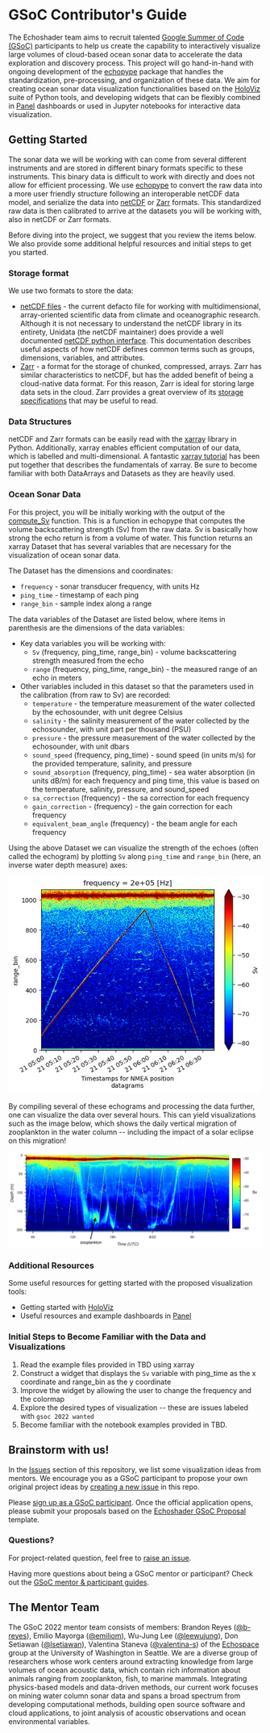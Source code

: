 # GSoC Contributor's Guide

The Echoshader team aims to recruit talented [Google Summer of Code (GSoC)](https://summerofcode.withgoogle.com/) participants to help us create the capability to interactively visualize large volumes of cloud-based ocean sonar data to accelerate the data exploration and discovery process. This project will go hand-in-hand with ongoing development of the [echopype](https://github.com/OSOceanAcoustics/echopype) package that handles the standardization, pre-processing, and organization of these data. We aim for creating ocean sonar data visualization functionalities based on the [HoloViz](https://holoviz.org/) suite of Python tools, and developing widgets that can be flexibly combined in [Panel](https://panel.holoviz.org/) dashboards or used in Jupyter notebooks for interactive data visualization.


## Getting Started

The sonar data we will be working with can come from several different instruments and are stored in different binary formats specific to these instruments. 
This binary data is difficult to work with directly and does not allow for efficient processing.
We use [echopype](https://github.com/OSOceanAcoustics/echopype) to convert the raw data into a more user friendly structure following an interoperable netCDF data model, and serialize the data into [netCDF](https://www.unidata.ucar.edu/software/netcdf/) or [Zarr](https://zarr.readthedocs.io/en/stable/) formats. 
This standardized raw data is then calibrated to arrive at the datasets you will be working with, also in netCDF or Zarr formats.

Before diving into the project, we suggest that you review the items below. 
We also provide some additional helpful resources and initial steps to get you started. 

### Storage format

We use two formats to store the data: 

* [netCDF files](https://www.unidata.ucar.edu/software/netcdf/) - the current defacto file for working with multidimensional, array-oriented scientific data from climate and oceanographic research.
Although it is not necessary to understand the netCDF library in its entirety, Unidata (the netCDF maintainer) does provide a well documented 
[netCDF python interface](https://unidata.github.io/netcdf4-python/). This documentation describes useful aspects of 
how netCDF defines common terms such as groups, dimensions, variables, and attributes.  
* [Zarr](https://zarr.readthedocs.io/en/stable/) - a format for the storage of chunked, compressed, 
arrays. Zarr has similar characteristics to netCDF, but has the added benefit of being a cloud-native data format. For 
this reason, Zarr is ideal for storing large data sets in the cloud. Zarr provides a great overview of its [storage specifications](https://zarr.readthedocs.io/en/stable/spec/v2.html#hierarchies)
that may be useful to read.    

### Data Structures

netCDF and Zarr formats can be easily read with the [xarray](https://xarray.pydata.org/en/stable/index.html) library in 
Python. Additionally, xarray enables efficient computation of our data, which is labelled and multi-dimensional. 
A fantastic [xarray tutorial](https://xarray-contrib.github.io/xarray-tutorial/) has been put 
together that describes the fundamentals of xarray. Be sure to become familiar with both DataArrays and Datasets as they
are heavily used.     

### Ocean Sonar Data

For this project, you will be initially working with the output of the [compute_Sv](https://echopype.readthedocs.io/en/stable/api/echopype.calibrate.compute_Sv.html#echopype.calibrate.compute_Sv) 
function. This is a function in echopype that computes the volume backscattering strength (Sv) from the raw data. Sv is basically how strong the echo return is from a volume of water. This function returns an xarray Dataset that has several variables that are necessary for the visualization 
of ocean sonar data.

The Dataset has the dimensions and coordinates: 

* `frequency` - sonar transducer frequency, with units Hz
* `ping_time` - timestamp of each ping
* `range_bin` - sample index along a range

The data variables of the Dataset are listed below, where items in parenthesis are the dimensions of the data variables: 

* Key data variables you will be working with:
    * `Sv` (frequency, ping_time, range_bin) - volume backscattering strength measured from the echo
    * `range` (frequency, ping_time, range_bin) - the measured range of an echo in meters 
* Other variables included in this dataset so that the parameters used in the calibration (from raw to Sv) are recorded:
    * `temperature` - the temperature measurement of the water collected by the echosounder, with unit degree Celsius
    * `salinity` - the salinity measurement of the water collected by the echosounder, with unit part per thousand (PSU)
    * `pressure` - the pressure measurement of the water collected by the echosounder, with unit dbars
    * `sound_speed` (frequency, ping_time) - sound speed (in units m/s) for the provided temperature, salinity, and pressure 
    * `sound_absorption` (frequency, ping_time) - sea water absorption (in units dB/m) for each frequency and ping time, this 
    value is based on the temperature, salinity, pressure, and sound_speed
    * `sa_correction` (frequency) - the sa correction for each frequency
    * `gain_correction` - (frequency) - the gain correction for each frequency
    * `equivalent_beam_angle` (frequency) - the beam angle for each frequency

Using the above Dataset we can visualize the strength of the echoes (often called the echogram) by plotting `Sv` along `ping_time` and `range_bin` (here, an inverse water depth measure) axes: 

![echogram example 1](./echogram_example.png)

By compiling several of these echograms and processing the data further, one can visualize the data over several hours.
This can yield visualizations such as the image below, which shows the daily vertical migration of zooplankton in the water column -- including the impact of a solar eclipse on this migration!

![echogram example 2](./bokeh_plot.png) 


### Additional Resources

Some useful resources for getting started with the proposed visualization tools: 

* Getting started with [HoloViz](https://nbviewer.org/github/philippjfr/pydata-2021/blob/master/PyData_2021.ipynb)
* Useful resources and example dashboards in [Panel](https://awesome-panel.org/)

### Initial Steps to Become Familiar with the Data and Visualizations

1. Read the example files provided in TBD using xarray
2. Construct a widget that displays the `Sv` variable with ping_time as the x coordinate and range_bin as the y 
coordinate
3. Improve the widget by allowing the user to change the frequency and the colormap
4. Explore the desired types of visualization -- these are issues labeled with `gsoc 2022 wanted`
5. Become familiar with the notebook examples provided in TBD. 

## Brainstorm with us!

In the [Issues](https://github.com/OSOceanAcoustics/echoshader/issues) section of this repository, we list some visualization ideas from mentors. We encourage you as a GSoC participant to propose your own original project ideas by [creating a new issue](https://github.com/OSOceanAcoustics/echoshader/issues/new?assignees=&labels=gsoc+ideas+2022&template=gsoc-ideas.md&title=) in this repo.

Please [sign up as a GSoC participant](https://summerofcode.withgoogle.com/get-started/). Once the official application opens, please submit your proposals based on the [Echoshader GSoC Proposal](proposal-template.md) template.


### Questions?

For project-related question, feel free to [raise an issue](https://github.com/OSOceanAcoustics/echoshader/issues/new?assignees=&labels=gsoc+questions+2022&template=gsoc-questions.md&title=). 

Having more questions about being a GSoC mentor or participant? Check out the [GSoC mentor & participant guides](https://google.github.io/gsocguides/).


## The Mentor Team
<!-- Open Source Ocean Acoustics started back in 2018 from [OceanHackWeek](https://oceanhackweek.github.io/). It is meant as a home for open source tools and resources in ocean acoustics.  -->
The GSoC 2022 mentor team consists of members: Brandon Reyes ([@b-reyes](https://github.com/b-reyes)),  Emilio Mayorga ([@emiliom](https://github.com/emiliom)), Wu-Jung Lee ([@leewujung](https://github.com/leewujung)), Don Setiawan ([@lsetiawan](https://github.com/lsetiawan)), Valentina Staneva ([@valentina-s](https://github.com/valentina-s)) of the [Echospace](https://uw-echospace.github.io/) group at the University of Washington in Seattle. We are a diverse group of researchers whose work centers around extracting knowledge from large volumes of ocean acoustic data, which contain rich information about animals ranging from zooplankton, fish, to marine mammals. Integrating physics-based models and data-driven methods, our current work focuses on mining water column sonar data and spans a broad spectrum from developing computational methods, building open source software and cloud applications, to joint analysis of acoustic observations and ocean environmental variables.
